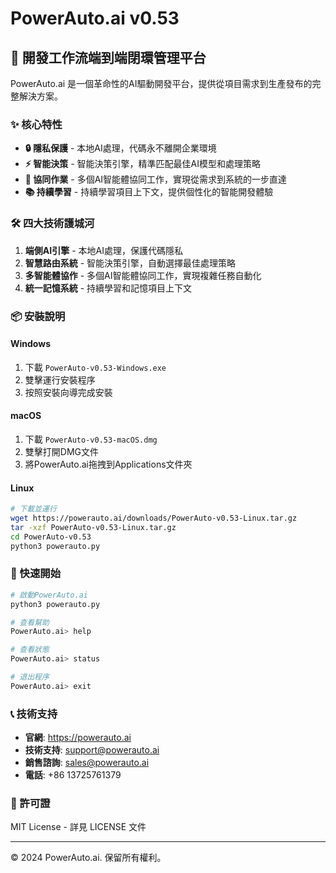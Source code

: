 # PowerAuto.ai v0.53

## 🚀 開發工作流端到端閉環管理平台

PowerAuto.ai 是一個革命性的AI驅動開發平台，提供從項目需求到生產發布的完整解決方案。

### ✨ 核心特性

- **🔒 隱私保護** - 本地AI處理，代碼永不離開企業環境
- **⚡ 智能決策** - 智能決策引擎，精準匹配最佳AI模型和處理策略  
- **🤖 協同作業** - 多個AI智能體協同工作，實現從需求到系統的一步直達
- **📚 持續學習** - 持續學習項目上下文，提供個性化的智能開發體驗

### 🛠 四大技術護城河

1. **端側AI引擎** - 本地AI處理，保護代碼隱私
2. **智慧路由系統** - 智能決策引擎，自動選擇最佳處理策略
3. **多智能體協作** - 多個AI智能體協同工作，實現複雜任務自動化
4. **統一記憶系統** - 持續學習和記憶項目上下文

### 📦 安裝說明

#### Windows
1. 下載 `PowerAuto-v0.53-Windows.exe`
2. 雙擊運行安裝程序
3. 按照安裝向導完成安裝

#### macOS  
1. 下載 `PowerAuto-v0.53-macOS.dmg`
2. 雙擊打開DMG文件
3. 將PowerAuto.ai拖拽到Applications文件夾

#### Linux
```bash
# 下載並運行
wget https://powerauto.ai/downloads/PowerAuto-v0.53-Linux.tar.gz
tar -xzf PowerAuto-v0.53-Linux.tar.gz
cd PowerAuto-v0.53
python3 powerauto.py
```

### 🚀 快速開始

```bash
# 啟動PowerAuto.ai
python3 powerauto.py

# 查看幫助
PowerAuto.ai> help

# 查看狀態  
PowerAuto.ai> status

# 退出程序
PowerAuto.ai> exit
```

### 📞 技術支持

- **官網**: https://powerauto.ai
- **技術支持**: support@powerauto.ai
- **銷售諮詢**: sales@powerauto.ai
- **電話**: +86 13725761379

### 📄 許可證

MIT License - 詳見 LICENSE 文件

---

© 2024 PowerAuto.ai. 保留所有權利。

